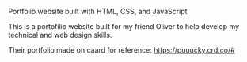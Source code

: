 Portfolio website built with HTML, CSS, and JavaScript

This is a portofilio website built for my friend Oliver to help develop my technical and web design skills.

Their portfolio made on caard for reference: https://puuucky.crd.co/#
